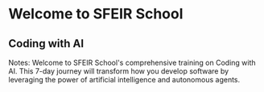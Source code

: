 <!-- .slide: class="first-slide" sfeir-level="2" sfeir-techno="AI" -->
# **Welcome to SFEIR School**
## **Coding with AI**

Notes:
Welcome to SFEIR School's comprehensive training on Coding with AI. This 7-day journey will transform how you develop software by leveraging the power of artificial intelligence and autonomous agents.
